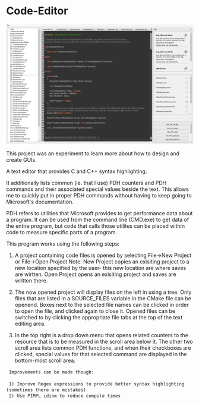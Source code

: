 # Code-Editor

![Alt text](https://github.com/Binyamin-Brion/Code-Editor/blob/master/Editor%20Screenshot.PNG)

  This project was an experiment to learn more about how to design and create GUIs.

   A text editor that provides C and C++ syntax highlighting.

   It additionally lists common (ie. that I use) PDH counters and PDH commands and their associated special values beside the text. 
This allows me to quickly put in proper PDH commands without having to keep going to Microsoft's documentation. 

   PDH refers to utilities that Microsoft provides to get performance data about a program. It can be used from the command line (CMD.exe) 
to get data  of the entire program, but code that calls those utilites can be placed within code to measure specific parts of a program.

   This program works using the following steps:
   
   1) A project containing code files is opened by selecting File->New Project or File->Open Project
      Note: New Project copies an exisiting project to a new location specified by the user- this new location are where saves are wirtten.
            Open Project opens an exisiting project and saves are written there.
   
   2) The now opened project will display files on the left in using a tree. Only files that are listed in a SOURCE_FILES variable in the
      CMake file can be openend. Boxes next to the selected file names can be clicked in order to open the file, and clicked again to close
      it. Opened files can be switched to by clicking the appropriate file tabs at the top of the text editing area.
      
   3) In the top right is a drop down menu that opens related counters to the resource that is to be measured in the scroll area below it. 
      The other two scroll area lists common PDH functions, and when their checkboxes are clicked, special values for that selected command
      are displayed in the bottom-most scroll area.
     
     Improvements can be made though:
     
     1) Improve Regex expressions to provide better syntax highlighting (sometimes there are mistakes)
     2) Use PIMPL idiom to reduce compile times
     
